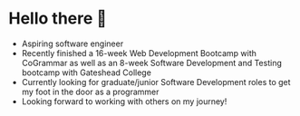 # Hello there 👋

- Aspiring software engineer
- Recently finished a 16-week Web Development Bootcamp with CoGrammar as well as an 8-week Software Development and Testing bootcamp with Gateshead College
- Currently looking for graduate/junior Software Development roles to get my foot in the door as a programmer
- Looking forward to working with others on my journey!

<!--
**nw-790/nw-790** is a ✨ _special_ ✨ repository because its `README.md` (this file) appears on your GitHub profile.

Here are some ideas to get you started:

- 🔭 I’m currently working on ...
- 🌱 I’m currently learning ...
- 👯 I’m looking to collaborate on ...
- 🤔 I’m looking for help with ...
- 💬 Ask me about ...
- 📫 How to reach me: ...
- 😄 Pronouns: ...
- ⚡ Fun fact: ...
-->
